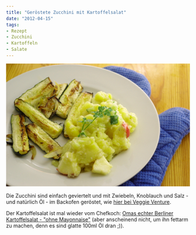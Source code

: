 ```yaml
---
title: "Geröstete Zucchini mit Kartoffelsalat"
date: "2012-04-15" 
tags:
- Rezept
- Zucchini
- Kartoffeln
- Salate
---
```


[![](images/imgp8778.jpg "Zucchini und Kartoffelsalat")](http://apfeleimer.wordpress.com/2012/04/15/gerostete-zucchini-mit-kartoffelsalat/imgp8778/)

Die Zucchini sind einfach geviertelt und mit Zwiebeln, Knoblauch und Salz - und natürlich Öl - im Backofen geröstet, wie [hier bei Veggie Venture](kitchen-parade-veggieventure.blogspot.de/2011/07/easy-easy-roasted-zucchini.html).

Der Kartoffelsalat ist mal wieder vom Chefkoch: [Omas echter Berliner Kartoffelsalat - "ohne Mayonnaise"](http://www.chefkoch.de/rezepte/1231931228220006/Omas-echter-Berliner-Kartoffelsalat.html) (aber anscheinend nicht, um ihn fettarm zu machen, denn es sind glatte 100ml Öl dran ;)).
